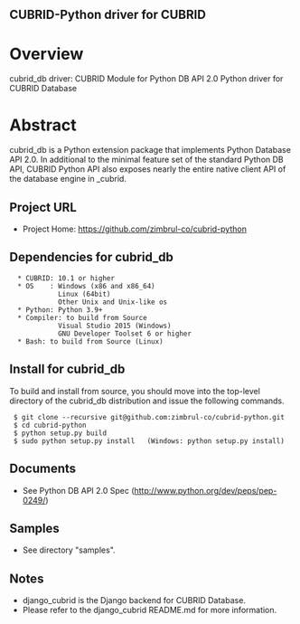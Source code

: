 CUBRID-Python driver for CUBRID
------------------------------------------------------------------------------------------

Overview
========
cubrid_db driver: CUBRID Module for Python DB API 2.0
                 Python driver for CUBRID Database

Abstract
========
  cubrid_db is a Python extension package that implements Python Database API 2.0.
  In additional to the minimal feature set of the standard Python DB API,
  CUBRID Python API also exposes nearly the entire native client API of the
  database engine in _cubrid.


Project URL
-----------
  * Project Home: https://github.com/zimbrul-co/cubrid-python

Dependencies for cubrid_db
-------------------------
```
  * CUBRID: 10.1 or higher
  * OS    : Windows (x86 and x86_64)
            Linux (64bit)
            Other Unix and Unix-like os
  * Python: Python 3.9+
  * Compiler: to build from Source
            Visual Studio 2015 (Windows)
            GNU Developer Toolset 6 or higher
  * Bash: to build from Source (Linux)
```

Install for cubrid_db
--------------------
  To build and install from source, you should move into the top-level directory
  of the cubrid_db distribution and issue the following commands.
 ```
  $ git clone --recursive git@github.com:zimbrul-co/cubrid-python.git
  $ cd cubrid-python
  $ python setup.py build
  $ sudo python setup.py install   (Windows: python setup.py install)
```
Documents
---------
  * See Python DB API 2.0 Spec (http://www.python.org/dev/peps/pep-0249/)

Samples
-------
  * See directory "samples".

Notes
-----
 * django_cubrid is the Django backend for CUBRID Database.
 * Please refer to the django_cubrid README.md for more information.
